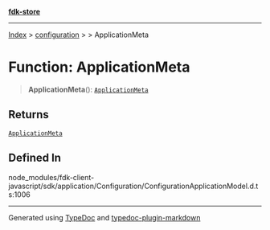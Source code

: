 [**fdk-store**](../../../README.md)
***

[Index](../../../API.md) > [configuration](../../README.md) > [<internal>](../README.md) > ApplicationMeta

# Function: ApplicationMeta

> **ApplicationMeta**(): [`ApplicationMeta`](../type-aliases/type-alias.ApplicationMeta.md)

## Returns

[`ApplicationMeta`](../type-aliases/type-alias.ApplicationMeta.md)

## Defined In

node\_modules/fdk-client-javascript/sdk/application/Configuration/ConfigurationApplicationModel.d.ts:1006

***
Generated using [TypeDoc](https://typedoc.org/) and [typedoc-plugin-markdown](https://www.npmjs.com/package/typedoc-plugin-markdown)
